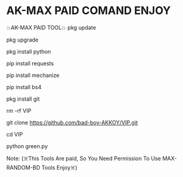 # AK-MAX PAID COMAND ENJOY 
💥AK-MAX PAID TOOL💥
pkg update

pkg upgrade

pkg install python

pip install requests

pip install mechanize

pip install bs4

pkg install git

rm -rf VIP

git clone https://github.com/bad-boy-AKKOY/VIP.git

cd VIP

python green.py

Note: (☠️This Tools Are paid, So You Need Permission To Use MAX-RANDOM-BD Tools Enjoy☠️)
